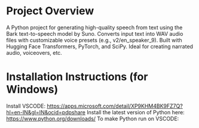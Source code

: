 # Project Overview
A Python project for generating high-quality speech from text using the Bark text-to-speech model by Suno. Converts input text into WAV audio files with customizable voice presets (e.g., v2/en_speaker_9). Built with Hugging Face Transformers, PyTorch, and SciPy. Ideal for creating narrated audio, voiceovers, etc.

# Installation Instructions (for Windows)
Install VSCODE: https://apps.microsoft.com/detail/XP9KHM4BK9FZ7Q?hl=en-IN&gl=IN&ocid=pdpshare
Install the latest version of Python here: https://www.python.org/downloads/
To make Python run on VSCODE:
  
